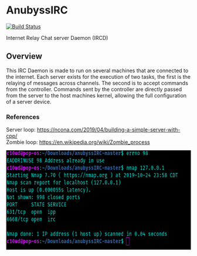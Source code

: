 # AnubyssIRC
[![Build Status](https://travis-ci.com/Nat-As/anubyssIRC.svg?branch=master)](https://travis-ci.com/Nat-As/anubyssIRC)

Internet Relay Chat server Daemon
(IRCD)
## Overview
This IRC Daemon is made to run on several machines that are connected to the internet. Each server exists for the execution of two tasks, the first is the relaying of messages across channels. The second is to accept commands from the controller. Commands sent by the controller are directly passed from the server to the host machines kernel, allowing the full configuration of a server device.

### References
Server loop: https://ncona.com/2019/04/building-a-simple-server-with-cpp/
<BR>
Zombie loop: https://en.wikipedia.org/wiki/Zombie_process
<BR>
<p>
    <img src="img/scrn.png" width="679" height="271" />
</p>
